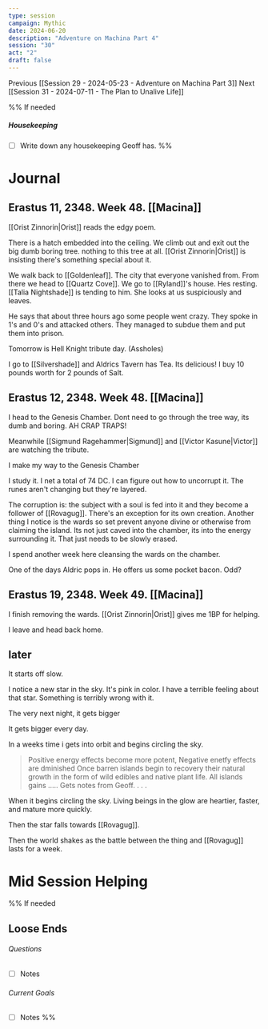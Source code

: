```yaml
---
type: session
campaign: Mythic
date: 2024-06-20
description: "Adventure on Machina Part 4"
session: "30"
act: "2"
draft: false
---
```

Previous [[Session 29 - 2024-05-23 - Adventure on Machina Part 3]]
Next [[Session 31 - 2024-07-11 - The Plan to Unalive Life]]

%% If needed
##### Housekeeping
- [ ] Write down any housekeeping Geoff has.
%%

# Journal
## Erastus 11, 2348. Week 48. [[Macina]]
[[Orist Zinnorin|Orist]] reads the edgy poem. 

There is a hatch embedded into the ceiling.  We climb out and exit out the big dumb boring tree. nothing to this tree at all. [[Orist Zinnorin|Orist]] is insisting there's something special about it.

We walk back to [[Goldenleaf]]. The city that everyone vanished from. From there we head to [[Quartz Cove]]. We go to [[Ryland]]'s house. Hes resting. [[Talia Nightshade]] is tending to him. She looks at us suspiciously and leaves.

He says that about three hours ago some people went crazy. They spoke in 1's and 0's and attacked others. They managed to subdue them and put them into prison.

Tomorrow is Hell Knight tribute day. (Assholes)

I go to [[Silvershade]] and Aldrics Tavern has Tea. Its delicious! I buy 10 pounds worth for 2 pounds of Salt.

## Erastus 12, 2348. Week 48. [[Macina]]
I head to the Genesis Chamber. Dont need to go through the tree way, its dumb and boring. AH CRAP TRAPS!

 Meanwhile [[Sigmund Ragehammer|Sigmund]] and [[Victor Kasune|Victor]] are watching the tribute.

I make my way to the Genesis Chamber

I study it. I net a total of 74 DC. I can figure out how to uncorrupt it. The runes aren't changing but they're layered. 

The corruption is: the subject with a soul is fed into it and they become a follower of [[Rovagug]]. There's an exception for its own creation. Another thing I notice is the wards so set prevent anyone divine or otherwise from claiming the island. Its not just caved into the chamber, its into the energy surrounding it. That just needs to be slowly erased.

I spend another week here cleansing the wards on the chamber.

One of the days Aldric pops in. He offers us some pocket bacon. Odd?

## Erastus 19, 2348. Week 49. [[Macina]]
I finish removing the wards. [[Orist Zinnorin|Orist]] gives me 1BP for helping.

I leave and head back home.

## later
It starts off slow.

I notice a new star in the sky. It's pink in color. I have a terrible feeling about that star. Something is terribly wrong with it.

The very next night, it gets bigger

It gets bigger every day.

In a weeks time i gets into orbit and begins circling the sky.

> Positive energy effects become more potent, 
> Negative enetfy effects are dminished
> Once barren islands begin to recovery their natural growth in the form of wild edibles and native plant life.
> All islands gains ..... Gets notes from Geoff.
> .
> .
> .

When it begins circling the sky. Living beings in the glow are heartier, faster, and mature more quickly.

Then the star falls towards [[Rovagug]].

Then the world shakes as the battle between the thing and [[Rovagug]]  lasts for a week.

# Mid Session Helping


%% If needed
## Loose Ends
###### Questions
- [ ] Notes

###### Current Goals
- [ ] Notes
%%


